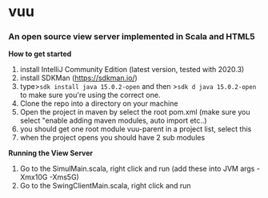 # vuu
### An open source view server implemented in Scala and HTML5

**How to get started**

1) install IntelliJ Community Edition (latest version, tested with 2020.3) 
2) install SDKMan (https://sdkman.io/)
3) type>```sdk install java 15.0.2-open``` and then >```sdk d java 15.0.2-open``` to make sure you're using the correct one. 
4) Clone the repo into a directory on your machine 
5) Open the project in maven by select the root pom.xml (make sure you select "enable adding maven modules, auto import etc..) 
6) you should get one root module vuu-parent in a project list, select this
7) when the project opens you should have 2 sub modules

**Running the View Server**

1) Go to the SimulMain.scala, right click and run (add these into JVM args -Xmx10G -Xms5G)
2) Go to the SwingClientMain.scala, right click and run



 





